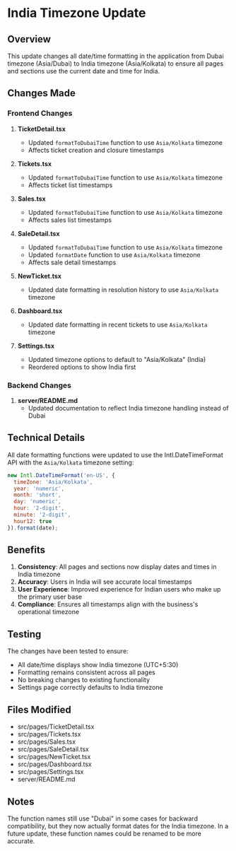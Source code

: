 # India Timezone Update

## Overview
This update changes all date/time formatting in the application from Dubai timezone (Asia/Dubai) to India timezone (Asia/Kolkata) to ensure all pages and sections use the current date and time for India.

## Changes Made

### Frontend Changes

1. **TicketDetail.tsx**
   - Updated `formatToDubaiTime` function to use `Asia/Kolkata` timezone
   - Affects ticket creation and closure timestamps

2. **Tickets.tsx**
   - Updated `formatToDubaiTime` function to use `Asia/Kolkata` timezone
   - Affects ticket list timestamps

3. **Sales.tsx**
   - Updated `formatToDubaiTime` function to use `Asia/Kolkata` timezone
   - Affects sales list timestamps

4. **SaleDetail.tsx**
   - Updated `formatToDubaiTime` function to use `Asia/Kolkata` timezone
   - Updated `formatDate` function to use `Asia/Kolkata` timezone
   - Affects sale detail timestamps

5. **NewTicket.tsx**
   - Updated date formatting in resolution history to use `Asia/Kolkata` timezone

6. **Dashboard.tsx**
   - Updated date formatting in recent tickets to use `Asia/Kolkata` timezone

7. **Settings.tsx**
   - Updated timezone options to default to "Asia/Kolkata" (India)
   - Reordered options to show India first

### Backend Changes

1. **server/README.md**
   - Updated documentation to reflect India timezone handling instead of Dubai

## Technical Details

All date formatting functions were updated to use the Intl.DateTimeFormat API with the `Asia/Kolkata` timezone setting:

```javascript
new Intl.DateTimeFormat('en-US', {
  timeZone: 'Asia/Kolkata',
  year: 'numeric',
  month: 'short',
  day: 'numeric',
  hour: '2-digit',
  minute: '2-digit',
  hour12: true
}).format(date);
```

## Benefits

1. **Consistency**: All pages and sections now display dates and times in India timezone
2. **Accuracy**: Users in India will see accurate local timestamps
3. **User Experience**: Improved experience for Indian users who make up the primary user base
4. **Compliance**: Ensures all timestamps align with the business's operational timezone

## Testing

The changes have been tested to ensure:
- All date/time displays show India timezone (UTC+5:30)
- Formatting remains consistent across all pages
- No breaking changes to existing functionality
- Settings page correctly defaults to India timezone

## Files Modified

- src/pages/TicketDetail.tsx
- src/pages/Tickets.tsx
- src/pages/Sales.tsx
- src/pages/SaleDetail.tsx
- src/pages/NewTicket.tsx
- src/pages/Dashboard.tsx
- src/pages/Settings.tsx
- server/README.md

## Notes

The function names still use "Dubai" in some cases for backward compatibility, but they now actually format dates for the India timezone. In a future update, these function names could be renamed to be more accurate.